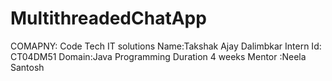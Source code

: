 

# MultithreadedChatApp
COMAPNY: Code Tech IT solutions
Name:Takshak Ajay Dalimbkar
Intern Id: CT04DM51
Domain:Java Programming
Duration 4 weeks
Mentor :Neela Santosh

